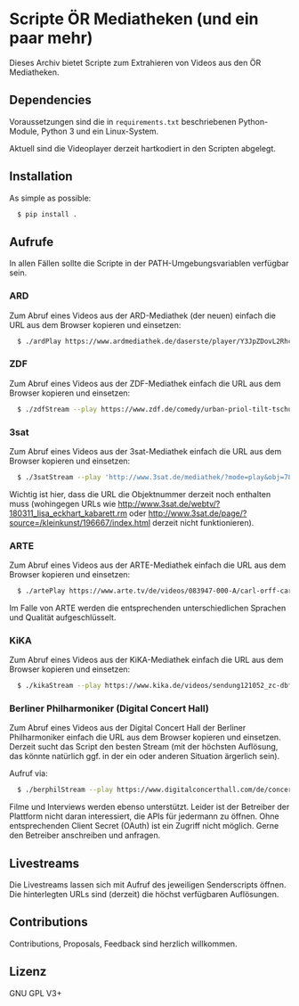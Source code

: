 # Scripte ÖR Mediatheken (und ein paar mehr)

Dieses Archiv bietet Scripte zum Extrahieren von Videos aus den ÖR Mediatheken.

## Dependencies
Voraussetzungen sind die in `requirements.txt` beschriebenen Python-Module, Python 3 und ein Linux-System.

Aktuell sind die Videoplayer derzeit hartkodiert in den Scripten abgelegt.

## Installation
As simple as possible:
```sh
  $ pip install .
```

## Aufrufe

In allen Fällen sollte die Scripte in der PATH-Umgebungsvariablen verfügbar sein.

### ARD

Zum Abruf eines Videos aus der ARD-Mediathek (der neuen) einfach die URL aus dem Browser kopieren und einsetzen:
```sh
  $ ./ardPlay https://www.ardmediathek.de/daserste/player/Y3JpZDovL2Rhc2Vyc3RlLmRlL3RzMTAwcy82YWJmMDFjNy1kZWY1LTRhYjMtODNkOS0xN2FkNDJlMWUyMTAvMQ/tagesschau-in-100-sekunden
```

### ZDF

Zum Abruf eines Videos aus der ZDF-Mediathek einfach die URL aus dem Browser kopieren und einsetzen:
```sh
  $ ./zdfStream --play https://www.zdf.de/comedy/urban-priol-tilt-tschuessikowski-2018/tilt-tschuessikowski2018-100.html
```

### 3sat

Zum Abruf eines Videos aus der 3sat-Mediathek einfach die URL aus dem Browser kopieren und einsetzen:
```sh
  $ ./3satStream --play 'http://www.3sat.de/mediathek/?mode=play&obj=78027'
```

Wichtig ist hier, dass die URL die Objektnummer derzeit noch enthalten muss (wohingegen URLs wie http://www.3sat.de/webtv/?180311_lisa_eckhart_kabarett.rm oder http://www.3sat.de/page/?source=/kleinkunst/196667/index.html derzeit nicht funktionieren).

### ARTE

Zum Abruf eines Videos aus der ARTE-Mediathek einfach die URL aus dem Browser kopieren und einsetzen:
```sh
  $ ./artePlay https://www.arte.tv/de/videos/083947-000-A/carl-orff-carmina-burana/
```

Im Falle von ARTE werden die entsprechenden unterschiedlichen Sprachen und Qualität aufgeschlüsselt.

### KiKA

Zum Abruf eines Videos aus der KiKA-Mediathek einfach die URL aus dem Browser kopieren und einsetzen:
```sh
  $ ./kikaStream --play https://www.kika.de/videos/sendung121052_zc-dbf2caa8_zs-5d23b3af.html
```

### Berliner Philharmoniker (Digital Concert Hall)

Zum Abruf eines Videos aus der Digital Concert Hall der Berliner Philharmoniker einfach die URL aus dem Browser kopieren und einsetzen.
Derzeit sucht das Script den besten Stream (mit der höchsten Auflösung, das könnte natürlich ggf. in der ein oder anderen Situation ärgerlich sein).

Aufruf via:
```sh
  $ ./berphilStream --play https://www.digitalconcerthall.com/de/concert/52502
```

Filme und Interviews werden ebenso unterstützt. Leider ist der Betreiber der Plattform nicht daran interessiert, die APIs für jedermann zu öffnen. Ohne entsprechenden Client Secret (OAuth) ist ein Zugriff nicht möglich. Gerne den Betreiber anschreiben und anfragen.

## Livestreams

Die Livestreams lassen sich mit Aufruf des jeweiligen Senderscripts öffnen. Die hinterlegten URLs sind (derzeit) die höchst verfügbaren Auflösungen.

## Contributions
Contributions, Proposals, Feedback sind herzlich willkommen.

## Lizenz
GNU GPL V3+
